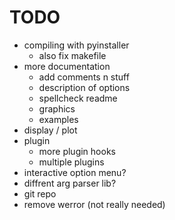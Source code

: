 # TODO

- compiling with pyinstaller
    - also fix makefile
- more documentation
    - add comments n stuff
    - description of options
    - spellcheck readme
    - graphics
    - examples
- display / plot
- plugin
    - more plugin hooks
    - multiple plugins
- interactive option menu?
- diffrent arg parser lib?
- git repo
- remove werror (not really needed)
